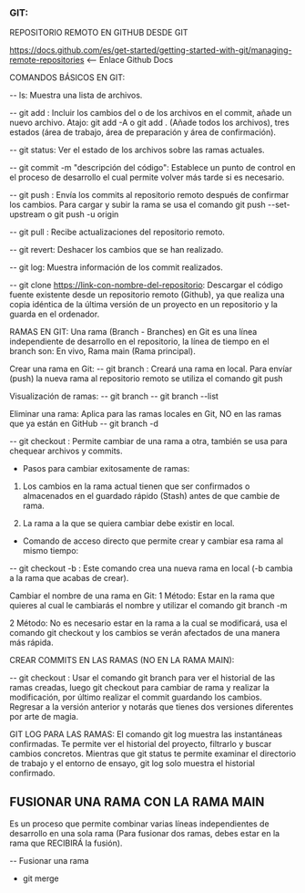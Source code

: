 ### GIT:

REPOSITORIO REMOTO EN GITHUB DESDE GIT

https://docs.github.com/es/get-started/getting-started-with-git/managing-remote-repositories <-- Enlace Github Docs

COMANDOS BÁSICOS EN GIT:

-- ls: Muestra una lista de archivos.

-- git add <archivo>: Incluir los cambios del o de los archivos en el commit, añade un nuevo archivo. Atajo: git add -A o git add . (Añade todos los archivos), tres estados (área de trabajo, área de preparación y área de confirmación).

-- git status: Ver el estado de los archivos sobre las ramas actuales.

-- git commit -m "descripción del código": Establece un punto de control en el proceso de desarrollo el cual permite volver más tarde si es necesario.

-- git push <nombre-remoto> <nombre-de-la-rama>: Envía los commits al repositorio remoto después de confirmar los cambios. Para cargar y subir la rama se usa el comando git push --set-upstream <nombre-remoto> <nombre-de-la-rama> o git push -u origin <nombre-de-la-rama>

-- git pull <nombre-remoto>: Recibe actualizaciones del repositorio remoto.

-- git revert: Deshacer los cambios que se han realizado.

-- git log: Muestra información de los commit realizados.

-- git clone <https://link-con-nombre-del-repositorio>: Descargar el código fuente existente desde un repositorio remoto (Github), ya que realiza una copia idéntica de la última versión de un proyecto en un repositorio y la guarda en el ordenador.

RAMAS EN GIT:
Una rama (Branch - Branches) en Git es una línea independiente de desarrollo en el repositorio, la línea de tiempo en el branch son: En vivo, Rama main (Rama principal).

Crear una rama en Git:
-- git branch <nombre-de-la-rama>: Creará una rama en local. Para envíar (push) la nueva rama al repositorio remoto se utiliza el comando git push <nombre-remoto> <nombre-de-la-rama>

Visualización de ramas:
-- git branch
-- git branch --list

Eliminar una rama: Aplica para las ramas locales en Git, NO en las ramas que ya están en GitHub
-- git branch -d <nombre-de-la-rama>

-- git checkout <nombre-de-la-rama>: Permite cambiar de una rama a otra, también se usa para chequear archivos y commits.

- Pasos para cambiar exitosamente de ramas:

1. Los cambios en la rama actual tienen que ser confirmados o almacenados en el guardado rápido (Stash) antes de que cambie de rama.

2. La rama a la que se quiera cambiar debe existir en local.

- Comando de acceso directo que permite crear y cambiar esa rama al mismo tiempo:

-- git checkout -b <nombre-de-la-rama>: Este comando crea una nueva rama en local (-b cambia a la rama que acabas de crear).

Cambiar el nombre de una rama en Git:
1 Método: Estar en la rama que quieres al cual le cambiarás el nombre y utilizar el comando git branch -m <nombre-de-la-nueva-rama>

2 Método: No es necesario estar en la rama a la cual se modificará, usa el comando git checkout <nombre-de-la-rama-principal> <nombre-de-la-nueva-rama> y los cambios se verán afectados de una manera más rápida.

CREAR COMMITS EN LAS RAMAS (NO EN LA RAMA MAIN):

-- git checkout <nombre-de-la-rama>: Usar el comando git branch para ver el historial de las ramas creadas, luego git checkout <nombre-de-la-rama> para cambiar de rama y realizar la modificación, por último realizar el commit guardando los cambios. Regresar a la versión anterior y notarás que tienes dos versiones diferentes por arte de magia.

GIT LOG PARA LAS RAMAS: El comando git log muestra las instantáneas confirmadas. Te permite ver el historial del proyecto, filtrarlo y buscar cambios concretos. Mientras que git status te permite examinar el directorio de trabajo y el entorno de ensayo, git log solo muestra el historial confirmado.

## FUSIONAR UNA RAMA CON LA RAMA MAIN

Es un proceso que permite combinar varias líneas independientes de desarrollo en una sola rama (Para fusionar dos ramas, debes estar en la rama que RECIBIRÁ la fusión).

-- Fusionar una rama 

- git merge <nombre-de-la-rama-a-fusionar>





